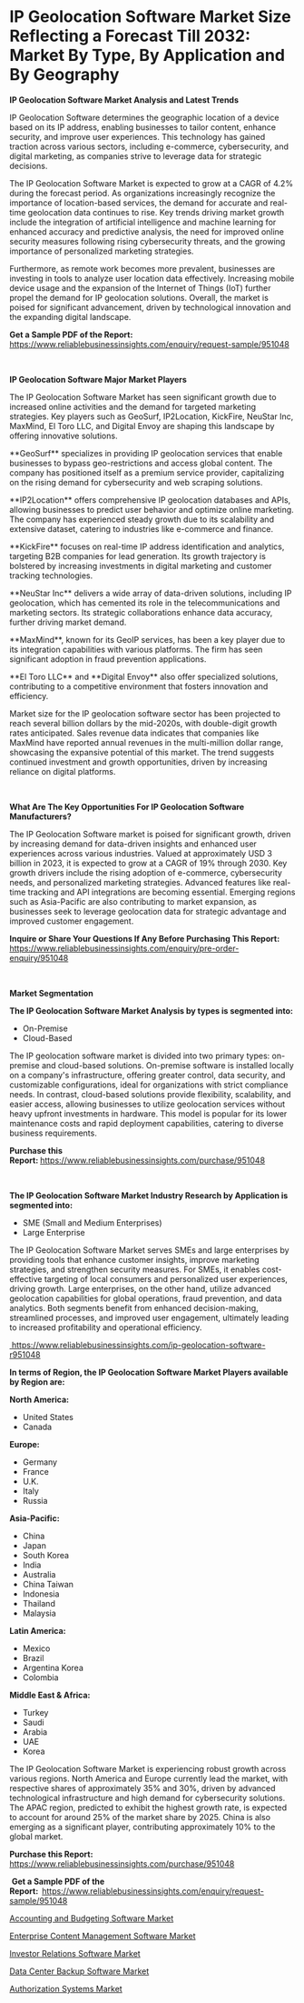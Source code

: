 <p><h1>IP Geolocation Software Market Size Reflecting a Forecast Till 2032: Market By Type, By Application and By Geography</h1></p><p><strong>IP Geolocation Software Market Analysis and Latest Trends</strong></p>
<p><p>IP Geolocation Software determines the geographic location of a device based on its IP address, enabling businesses to tailor content, enhance security, and improve user experiences. This technology has gained traction across various sectors, including e-commerce, cybersecurity, and digital marketing, as companies strive to leverage data for strategic decisions.</p><p>The IP Geolocation Software Market is expected to grow at a CAGR of 4.2% during the forecast period. As organizations increasingly recognize the importance of location-based services, the demand for accurate and real-time geolocation data continues to rise. Key trends driving market growth include the integration of artificial intelligence and machine learning for enhanced accuracy and predictive analysis, the need for improved online security measures following rising cybersecurity threats, and the growing importance of personalized marketing strategies.</p><p>Furthermore, as remote work becomes more prevalent, businesses are investing in tools to analyze user location data effectively. Increasing mobile device usage and the expansion of the Internet of Things (IoT) further propel the demand for IP geolocation solutions. Overall, the market is poised for significant advancement, driven by technological innovation and the expanding digital landscape.</p></p>
<p><strong>Get a Sample PDF of the Report:&nbsp;</strong> <a href="https://www.reliablebusinessinsights.com/enquiry/request-sample/951048?utm_campaign=96&utm_medium=2&utm_source=Github&utm_content=ia&utm_term=06032025&utm_id=ip-geolocation-software">https://www.reliablebusinessinsights.com/enquiry/request-sample/951048</a></p>
<p>&nbsp;</p>
<p><strong>IP Geolocation Software Major Market Players</strong></p>
<p><p>The IP Geolocation Software Market has seen significant growth due to increased online activities and the demand for targeted marketing strategies. Key players such as GeoSurf, IP2Location, KickFire, NeuStar Inc, MaxMind, El Toro LLC, and Digital Envoy are shaping this landscape by offering innovative solutions.</p><p>**GeoSurf** specializes in providing IP geolocation services that enable businesses to bypass geo-restrictions and access global content. The company has positioned itself as a premium service provider, capitalizing on the rising demand for cybersecurity and web scraping solutions.</p><p>**IP2Location** offers comprehensive IP geolocation databases and APIs, allowing businesses to predict user behavior and optimize online marketing. The company has experienced steady growth due to its scalability and extensive dataset, catering to industries like e-commerce and finance.</p><p>**KickFire** focuses on real-time IP address identification and analytics, targeting B2B companies for lead generation. Its growth trajectory is bolstered by increasing investments in digital marketing and customer tracking technologies.</p><p>**NeuStar Inc** delivers a wide array of data-driven solutions, including IP geolocation, which has cemented its role in the telecommunications and marketing sectors. Its strategic collaborations enhance data accuracy, further driving market demand.</p><p>**MaxMind**, known for its GeoIP services, has been a key player due to its integration capabilities with various platforms. The firm has seen significant adoption in fraud prevention applications.</p><p>**El Toro LLC** and **Digital Envoy** also offer specialized solutions, contributing to a competitive environment that fosters innovation and efficiency.</p><p>Market size for the IP geolocation software sector has been projected to reach several billion dollars by the mid-2020s, with double-digit growth rates anticipated. Sales revenue data indicates that companies like MaxMind have reported annual revenues in the multi-million dollar range, showcasing the expansive potential of this market. The trend suggests continued investment and growth opportunities, driven by increasing reliance on digital platforms.</p></p>
<p>&nbsp;</p>
<p><strong>What Are The Key Opportunities For IP Geolocation Software Manufacturers?</strong></p>
<p><p>The IP Geolocation Software market is poised for significant growth, driven by increasing demand for data-driven insights and enhanced user experiences across various industries. Valued at approximately USD 3 billion in 2023, it is expected to grow at a CAGR of 19% through 2030. Key growth drivers include the rising adoption of e-commerce, cybersecurity needs, and personalized marketing strategies. Advanced features like real-time tracking and API integrations are becoming essential. Emerging regions such as Asia-Pacific are also contributing to market expansion, as businesses seek to leverage geolocation data for strategic advantage and improved customer engagement.</p></p>
<p><strong>Inquire or Share Your Questions If Any Before Purchasing This Report:</strong> <a href="https://www.reliablebusinessinsights.com/enquiry/pre-order-enquiry/951048?utm_campaign=96&utm_medium=2&utm_source=Github&utm_content=ia&utm_term=06032025&utm_id=ip-geolocation-software">https://www.reliablebusinessinsights.com/enquiry/pre-order-enquiry/951048</a></p>
<p>&nbsp;</p>
<p><strong>Market Segmentation</strong></p>
<p><strong>The IP Geolocation Software Market Analysis by types is segmented into:</strong></p>
<p><ul><li>On-Premise</li><li>Cloud-Based</li></ul></p>
<p><p>The IP geolocation software market is divided into two primary types: on-premise and cloud-based solutions. On-premise software is installed locally on a company's infrastructure, offering greater control, data security, and customizable configurations, ideal for organizations with strict compliance needs. In contrast, cloud-based solutions provide flexibility, scalability, and easier access, allowing businesses to utilize geolocation services without heavy upfront investments in hardware. This model is popular for its lower maintenance costs and rapid deployment capabilities, catering to diverse business requirements.</p></p>
<p><strong>Purchase this Report:&nbsp;</strong><a href="https://www.reliablebusinessinsights.com/purchase/951048?utm_campaign=96&utm_medium=2&utm_source=Github&utm_content=ia&utm_term=06032025&utm_id=ip-geolocation-software">https://www.reliablebusinessinsights.com/purchase/951048</a></p>
<p>&nbsp;</p>
<p><strong>The IP Geolocation Software Market Industry Research by Application is segmented into:</strong></p>
<p><ul><li>SME (Small and Medium Enterprises)</li><li>Large Enterprise</li></ul></p>
<p><p>The IP Geolocation Software Market serves SMEs and large enterprises by providing tools that enhance customer insights, improve marketing strategies, and strengthen security measures. For SMEs, it enables cost-effective targeting of local consumers and personalized user experiences, driving growth. Large enterprises, on the other hand, utilize advanced geolocation capabilities for global operations, fraud prevention, and data analytics. Both segments benefit from enhanced decision-making, streamlined processes, and improved user engagement, ultimately leading to increased profitability and operational efficiency.</p></p>
<p><a href="https://www.reliablebusinessinsights.com/ip-geolocation-software-r951048?utm_campaign=96&utm_medium=2&utm_source=Github&utm_content=ia&utm_term=06032025&utm_id=ip-geolocation-software">&nbsp;https://www.reliablebusinessinsights.com/ip-geolocation-software-r951048</a></p>
<p><strong>In terms of Region, the IP Geolocation Software Market Players available by Region are:</strong></p>
<p>
    <p> <strong> North America: </strong>
        <ul>
            <li>United States</li>
            <li>Canada</li>
        </ul>
        </p> 
    <p> <strong> Europe: </strong>
        <ul>
            <li>Germany</li>
            <li>France</li>
            <li>U.K.</li>
            <li>Italy</li>
            <li>Russia</li>
        </ul>
        </p> 
    <p> <strong> Asia-Pacific: </strong>
        <ul>
            <li>China</li>
            <li>Japan</li>
            <li>South Korea</li>
            <li>India</li>
            <li>Australia</li>
            <li>China Taiwan</li>
            <li>Indonesia</li>
            <li>Thailand</li>
            <li>Malaysia</li>
        </ul>
        </p> 
    <p> <strong> Latin America: </strong>
        <ul>
            <li>Mexico</li>
            <li>Brazil</li>
            <li>Argentina Korea</li>
            <li>Colombia</li>
        </ul>
        </p> 
    <p> <strong> Middle East & Africa: </strong>
        <ul>
            <li>Turkey</li>
            <li>Saudi</li>
            <li>Arabia</li>
            <li>UAE</li>
            <li>Korea</li>
        </ul>
    </p>
    </p>
<p><p>The IP Geolocation Software Market is experiencing robust growth across various regions. North America and Europe currently lead the market, with respective shares of approximately 35% and 30%, driven by advanced technological infrastructure and high demand for cybersecurity solutions. The APAC region, predicted to exhibit the highest growth rate, is expected to account for around 25% of the market share by 2025. China is also emerging as a significant player, contributing approximately 10% to the global market.</p></p>
<p><strong>Purchase this Report: </strong><a href="https://www.reliablebusinessinsights.com/purchase/951048?utm_campaign=96&utm_medium=2&utm_source=Github&utm_content=ia&utm_term=06032025&utm_id=ip-geolocation-software">https://www.reliablebusinessinsights.com/purchase/951048</a></p>
<p>&nbsp;<strong>Get a Sample PDF of the Report:&nbsp;&nbsp;</strong><a href="https://www.reliablebusinessinsights.com/enquiry/request-sample/951048?utm_campaign=96&utm_medium=2&utm_source=Github&utm_content=ia&utm_term=06032025&utm_id=ip-geolocation-software">https://www.reliablebusinessinsights.com/enquiry/request-sample/951048</a></p>
<p><strong></strong></p>
<p><p><a href="https://github.com/koopalujale2/Market-Research-Report-List-1/blob/main/accounting-and-budgeting-software-market.md?utm_campaign=96&utm_medium=2&utm_source=Github&utm_content=ia&utm_term=06032025&utm_id=ip-geolocation-software">Accounting and Budgeting Software Market</a></p><p><a href="https://github.com/molayrabeta/Market-Research-Report-List-1/blob/main/enterprise-content-management-software-market.md?utm_campaign=96&utm_medium=2&utm_source=Github&utm_content=ia&utm_term=06032025&utm_id=ip-geolocation-software">Enterprise Content Management Software Market</a></p><p><a href="https://github.com/dukawashviro/Market-Research-Report-List-1/blob/main/investor-relations-software-market.md?utm_campaign=96&utm_medium=2&utm_source=Github&utm_content=ia&utm_term=06032025&utm_id=ip-geolocation-software">Investor Relations Software Market</a></p><p><a href="https://github.com/timayuethem/Market-Research-Report-List-1/blob/main/data-center-backup-software-market.md?utm_campaign=96&utm_medium=2&utm_source=Github&utm_content=ia&utm_term=06032025&utm_id=ip-geolocation-software">Data Center Backup Software Market</a></p><p><a href="https://github.com/rembaentin6f/Market-Research-Report-List-1/blob/main/authorization-systems-market.md?utm_campaign=96&utm_medium=2&utm_source=Github&utm_content=ia&utm_term=06032025&utm_id=ip-geolocation-software">Authorization Systems Market</a></p></p>